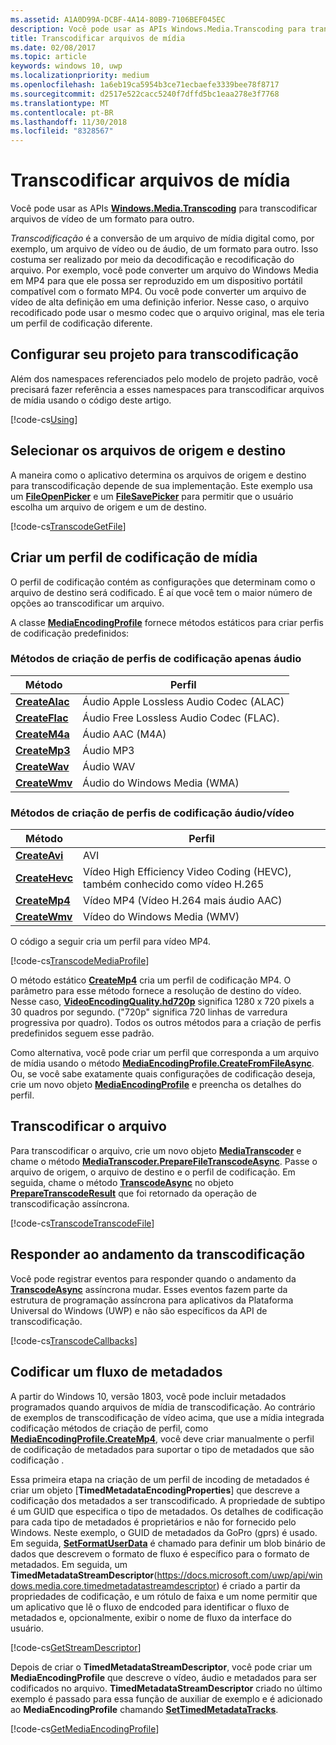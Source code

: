 ```yaml
---
ms.assetid: A1A0D99A-DCBF-4A14-80B9-7106BEF045EC
description: Você pode usar as APIs Windows.Media.Transcoding para transcodificar arquivos de vídeo de um formato para outro.
title: Transcodificar arquivos de mídia
ms.date: 02/08/2017
ms.topic: article
keywords: windows 10, uwp
ms.localizationpriority: medium
ms.openlocfilehash: 1a6eb19ca5954b3ce71ecbaefe3339bee78f8717
ms.sourcegitcommit: d2517e522cacc5240f7dffd5bc1eaa278e3f7768
ms.translationtype: MT
ms.contentlocale: pt-BR
ms.lasthandoff: 11/30/2018
ms.locfileid: "8328567"
---
```

# <a name="transcode-media-files"></a>Transcodificar arquivos de mídia



Você pode usar as APIs [**Windows.Media.Transcoding**](https://msdn.microsoft.com/library/windows/apps/br207105) para transcodificar arquivos de vídeo de um formato para outro.

*Transcodificação* é a conversão de um arquivo de mídia digital como, por exemplo, um arquivo de vídeo ou de áudio, de um formato para outro. Isso costuma ser realizado por meio da decodificação e recodificação do arquivo. Por exemplo, você pode converter um arquivo do Windows Media em MP4 para que ele possa ser reproduzido em um dispositivo portátil compatível com o formato MP4. Ou você pode converter um arquivo de vídeo de alta definição em uma definição inferior. Nesse caso, o arquivo recodificado pode usar o mesmo codec que o arquivo original, mas ele teria um perfil de codificação diferente.

## <a name="set-up-your-project-for-transcoding"></a>Configurar seu projeto para transcodificação

Além dos namespaces referenciados pelo modelo de projeto padrão, você precisará fazer referência a esses namespaces para transcodificar arquivos de mídia usando o código deste artigo.

[!code-cs[Using](./code/TranscodeWin10/cs/MainPage.xaml.cs#SnippetUsing)]

## <a name="select-source-and-destination-files"></a>Selecionar os arquivos de origem e destino

A maneira como o aplicativo determina os arquivos de origem e destino para transcodificação depende de sua implementação. Este exemplo usa um [**FileOpenPicker**](https://msdn.microsoft.com/library/windows/apps/br207847) e um [**FileSavePicker**](https://msdn.microsoft.com/library/windows/apps/br207871) para permitir que o usuário escolha um arquivo de origem e um de destino.

[!code-cs[TranscodeGetFile](./code/TranscodeWin10/cs/MainPage.xaml.cs#SnippetTranscodeGetFile)]

## <a name="create-a-media-encoding-profile"></a>Criar um perfil de codificação de mídia

O perfil de codificação contém as configurações que determinam como o arquivo de destino será codificado. É aí que você tem o maior número de opções ao transcodificar um arquivo.

A classe [**MediaEncodingProfile**](https://msdn.microsoft.com/library/windows/apps/hh701026) fornece métodos estáticos para criar perfis de codificação predefinidos:

### <a name="methods-for-creating-audio-only-encoding-profiles"></a>Métodos de criação de perfis de codificação apenas áudio

Método  |Perfil  |
---------|---------|
[**CreateAlac**](https://docs.microsoft.com/uwp/api/windows.media.mediaproperties.mediaencodingprofile.createalac)     |Áudio Apple Lossless Audio Codec (ALAC)         |
[**CreateFlac**](https://docs.microsoft.com/uwp/api/windows.media.mediaproperties.mediaencodingprofile.createflac)     |Áudio Free Lossless Audio Codec (FLAC).         |
[**CreateM4a**](https://docs.microsoft.com/uwp/api/windows.media.mediaproperties.mediaencodingprofile.createm4a)     |Áudio AAC (M4A)         |
[**CreateMp3**](https://docs.microsoft.com/uwp/api/windows.media.mediaproperties.mediaencodingprofile.createmp3)     |Áudio MP3         |
[**CreateWav**](https://docs.microsoft.com/uwp/api/windows.media.mediaproperties.mediaencodingprofile.createwav)     |Áudio WAV         |
[**CreateWmv**](https://docs.microsoft.com/uwp/api/windows.media.mediaproperties.mediaencodingprofile.createwmv)     |Áudio do Windows Media (WMA)         |

### <a name="methods-for-creating-audio--video-encoding-profiles"></a>Métodos de criação de perfis de codificação áudio/vídeo

Método  |Perfil  |
---------|---------|
[**CreateAvi**](https://docs.microsoft.com/uwp/api/windows.media.mediaproperties.mediaencodingprofile.createavi) |AVI |
[**CreateHevc**](https://docs.microsoft.com/uwp/api/windows.media.mediaproperties.mediaencodingprofile.createhevc) |Vídeo High Efficiency Video Coding (HEVC), também conhecido como vídeo H.265 |
[**CreateMp4**](https://docs.microsoft.com/uwp/api/windows.media.mediaproperties.mediaencodingprofile.createmp4) |Vídeo MP4 (Vídeo H.264 mais áudio AAC) |
[**CreateWmv**](https://docs.microsoft.com/uwp/api/windows.media.mediaproperties.mediaencodingprofile.createwmv) |Vídeo do Windows Media (WMV) |


O código a seguir cria um perfil para vídeo MP4.

[!code-cs[TranscodeMediaProfile](./code/TranscodeWin10/cs/MainPage.xaml.cs#SnippetTranscodeMediaProfile)]

O método estático [**CreateMp4**](https://docs.microsoft.com/uwp/api/windows.media.mediaproperties.mediaencodingprofile.createmp4) cria um perfil de codificação MP4. O parâmetro para esse método fornece a resolução de destino do vídeo. Nesse caso, [**VideoEncodingQuality.hd720p**](https://msdn.microsoft.com/library/windows/apps/hh701290) significa 1280 x 720 pixels a 30 quadros por segundo. ("720p" significa 720 linhas de varredura progressiva por quadro). Todos os outros métodos para a criação de perfis predefinidos seguem esse padrão.

Como alternativa, você pode criar um perfil que corresponda a um arquivo de mídia usando o método [**MediaEncodingProfile.CreateFromFileAsync**](https://msdn.microsoft.com/library/windows/apps/hh701047). Ou, se você sabe exatamente quais configurações de codificação deseja, crie um novo objeto [**MediaEncodingProfile**](https://msdn.microsoft.com/library/windows/apps/hh701026) e preencha os detalhes do perfil.

## <a name="transcode-the-file"></a>Transcodificar o arquivo

Para transcodificar o arquivo, crie um novo objeto [**MediaTranscoder**](https://msdn.microsoft.com/library/windows/apps/br207080) e chame o método [**MediaTranscoder.PrepareFileTranscodeAsync**](https://msdn.microsoft.com/library/windows/apps/hh700936). Passe o arquivo de origem, o arquivo de destino e o perfil de codificação. Em seguida, chame o método [**TranscodeAsync**](https://msdn.microsoft.com/library/windows/apps/hh700946) no objeto [**PrepareTranscodeResult**](https://msdn.microsoft.com/library/windows/apps/hh700941) que foi retornado da operação de transcodificação assíncrona.

[!code-cs[TranscodeTranscodeFile](./code/TranscodeWin10/cs/MainPage.xaml.cs#SnippetTranscodeTranscodeFile)]

## <a name="respond-to-transcoding-progress"></a>Responder ao andamento da transcodificação

Você pode registrar eventos para responder quando o andamento da [**TranscodeAsync**](https://msdn.microsoft.com/library/windows/apps/hh700946) assíncrona mudar. Esses eventos fazem parte da estrutura de programação assíncrona para aplicativos da Plataforma Universal do Windows (UWP) e não são específicos da API de transcodificação.

[!code-cs[TranscodeCallbacks](./code/TranscodeWin10/cs/MainPage.xaml.cs#SnippetTranscodeCallbacks)]


## <a name="encode-a-metadata-stream"></a>Codificar um fluxo de metadados
A partir do Windows 10, versão 1803, você pode incluir metadados programados quando arquivos de mídia de transcodificação. Ao contrário de exemplos de transcodificação de vídeo acima, que use a mídia integrada codificação métodos de criação de perfil, como [**MediaEncodingProfile.CreateMp4**](https://docs.microsoft.com/uwp/api/windows.media.mediaproperties.mediaencodingprofile.createmp4), você deve criar manualmente o perfil de codificação de metadados para suportar o tipo de metadados que são codificação .

Essa primeira etapa na criação de um perfil de incoding de metadados é criar um objeto [**TimedMetadataEncodingProperties**] que descreve a codificação dos metadados a ser transcodificado. A propriedade de subtipo é um GUID que especifica o tipo de metadados. Os detalhes de codificação para cada tipo de metadados é proprietários e não for fornecido pelo Windows. Neste exemplo, o GUID de metadados da GoPro (gprs) é usado. Em seguida, [**SetFormatUserData**](https://docs.microsoft.com/uwp/api/windows.media.mediaproperties.timedmetadataencodingproperties.setformatuserdata) é chamado para definir um blob binário de dados que descrevem o formato de fluxo é específico para o formato de metadados. Em seguida, um **TimedMetadataStreamDescriptor**(https://docs.microsoft.com/uwp/api/windows.media.core.timedmetadatastreamdescriptor) é criado a partir da propriedades de codificação, e um rótulo de faixa e um nome permitir que um aplicativo que lê o fluxo de endcoded para identificar o fluxo de metadados e, opcionalmente, exibir o nome de fluxo da interface do usuário. 
 
[!code-cs[GetStreamDescriptor](./code/TranscodeWin10/cs/MainPage.xaml.cs#SnippetGetStreamDescriptor)]

Depois de criar o **TimedMetadataStreamDescriptor**, você pode criar um **MediaEncodingProfile** que descreve o vídeo, áudio e metadados para ser codificados no arquivo. **TimedMetadataStreamDescriptor** criado no último exemplo é passado para essa função de auxiliar de exemplo e é adicionado ao **MediaEncodingProfile** chamando [**SetTimedMetadataTracks**](https://docs.microsoft.com/en-us/uwp/api/windows.media.mediaproperties.mediaencodingprofile.settimedmetadatatracks).

[!code-cs[GetMediaEncodingProfile](./code/TranscodeWin10/cs/MainPage.xaml.cs#SnippetGetMediaEncodingProfile)]
 

 





